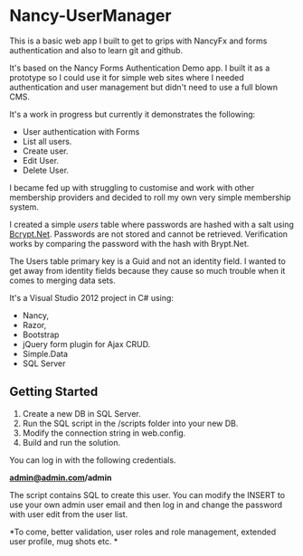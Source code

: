 Nancy-UserManager
=================
This is a basic web app I built to get to grips with NancyFx and forms authentication and also to learn git and github.

It's based on the Nancy Forms Authentication Demo app. I built it as a prototype so I could use it for simple web sites where I needed authentication and user management but didn't need to use a full blown CMS.

It's a work in progress but currently it demonstrates the following:

- User authentication with Forms
- List all users.
- Create user.
- Edit User.
- Delete User.

I became fed up with struggling to customise and work with other membership providers and decided to roll my own very simple membership system. 

I created a simple *users* table where passwords are hashed with a salt using [Bcrypt.Net](http://bcrypt.codeplex.com/ "Bcrypt.Net"). Passwords are not stored and cannot be retrieved. Verification works by comparing the password with the hash with Brypt.Net.

The Users table primary key is a Guid and not an identity field. I wanted to get away from identity fields because they cause so much trouble when it comes to merging data sets.

It's a Visual Studio 2012 project in C# using:

- Nancy, 
- Razor, 
- Bootstrap 
- jQuery form plugin for Ajax CRUD.
- Simple.Data 
- SQL Server

## Getting Started  ##

1. Create a new DB in SQL Server.
1. Run the SQL script in the /scripts folder into your new DB.
1. Modify the connection string in web.config.
1. Build and run the solution.

You can log in with the following credentials.

**admin@admin.com/admin**

The script contains SQL to create this user. You can modify the INSERT to use your own admin user email and then log in and change the password with user edit from the user list.

*To come, better validation, user roles and role management, extended user profile, mug shots etc. *